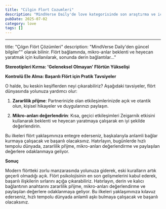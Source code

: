 ```yaml
---
title: "Cilgin Flort Cozumleri"
description: "MindVerse Daily'de love kategorisinde son araştırma ve içgörüler keşfedin."
pubDate: 2025-07-02
category: love
tags: []
---
```


---
title: "Çılgın Flört Çözümleri"
description: "MindVerse Daily'den güncel bilgiler"" olarak bilinir. Flört bağlamında, mikro-anlar beklenti ve heyecan yaratmak için kullanılarak, sonunda derin bağlantılar..."

**Stereotipleri Kırma: 'Geleneksel Olmayan' Flörtün Yükselişi**

**Kontrolü Ele Alma: Başarılı Flört için Pratik Tavsiyeler**

O halde, bu keskin keşiflerden neyi çıkarabiliriz? Aşağıdaki tavsiyeler, flört dünyasında yolunuza yardımcı olur: 

1. **Zararlilik přijme**: Partnerinizle olan etkileşimlerinizde açık ve otantik olun, kişisel hikayeler ve duygularınızı paylaşın.

2. **Mikro-anları değerlendirin**: Kısa, geçici etkileşimleri Zeigarnik etkisini kullanarak beklenti ve heyecan yaratmaya çalışarak en iyi şekilde değerlendirin.

Bu ilkeleri flört yaklaşımınıza entegre ederseniz, başkalarıyla anlamli bağlar kurmaya çalışacak ve başarılı olacaksınız. Hatırlayın, bugünlerde hızlı tempolu dünyada, zararlilik přijme, mikro-anları değerlendirme ve paylaşılan değerlere odaklanmaya geliyor.

**Sonuç**

Modern flörtteki zorlu manzarasında yolunuza giderek, eski kuralların artık geçerli olmadığı açık. Flört psikolojisinin en son gelişmelerini kabul ederek, başarılı ilişkilerin sırlarını açığa çıkarabiliriz. Hatırlayın, derin ve kalıcı bağlantının anahtarını zararlilik přijme, mikro-anları değerlendirme ve paylaşılan değerlere odaklanmaya geliyor. Bu ilkeleri yaklaşımınıza kılavuz ederseniz, hızlı tempolu dünyada anlamli aşkı bulmaya çalışacak ve başarılı olacaksınız.